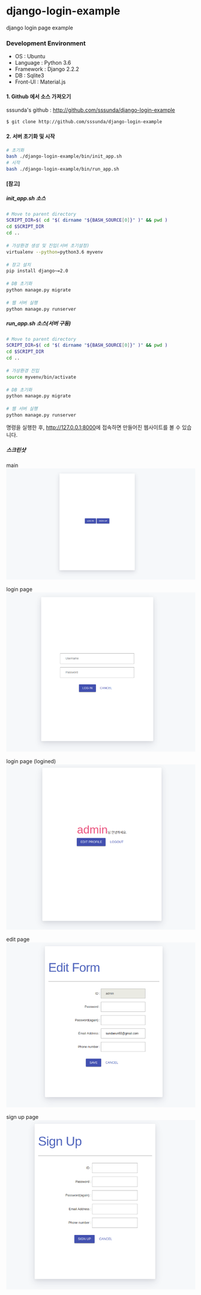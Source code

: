 # django-login-example
django login page example


### Development Environment
- OS : Ubuntu
- Language : Python 3.6
- Framework : Django 2.2.2
- DB : Sqlite3
- Front-UI : Material.js


#### 1. Github 에서 소스 가져오기
sssunda's github : <http://github.com/sssunda/django-login-example>


```bash
$ git clone http://github.com/sssunda/django-login-example
```


#### 2. 서버 초기화 및 시작


```bash
# 초기화
bash ./django-login-example/bin/init_app.sh
# 시작
bash ./django-login-example/bin/run_app.sh
```

#### [참고]
##### init_app.sh 소스

```bash
# Move to parent directory
SCRIPT_DIR=$( cd "$( dirname "${BASH_SOURCE[0]}" )" && pwd )
cd $SCRIPT_DIR
cd ..

# 가상환경 생성 및 진입(서버 초기설정) 
virtualenv --python=python3.6 myvenv

# 장고 설치
pip install django~=2.0

# DB 초기화
python manage.py migrate

# 웹 서버 실행
python manage.py runserver
```

##### run_app.sh 소스(서버 구동)

```bash
# Move to parent directory
SCRIPT_DIR=$( cd "$( dirname "${BASH_SOURCE[0]}" )" && pwd )
cd $SCRIPT_DIR
cd ..

# 가상환경 진입
source myvenv/bin/activate

# DB 초기화
python manage.py migrate

# 웹 서버 실행
python manage.py runserver
```

명령을 실행한 후, <http://127.0.0.1:8000>에 접속하면 만들어진 웹사이트를 볼 수 있습니다.


##### 스크린샷
main
![main_page](./img/main_page.png)


login page
![login_page](./img/login_page.png)


login page (logined)
![logined_page](./img/loggined_page.png)


edit page
![edit_page](./img/edit_page.png)


sign up page
![sign_up_page](./img/sign_up_page.png) 
